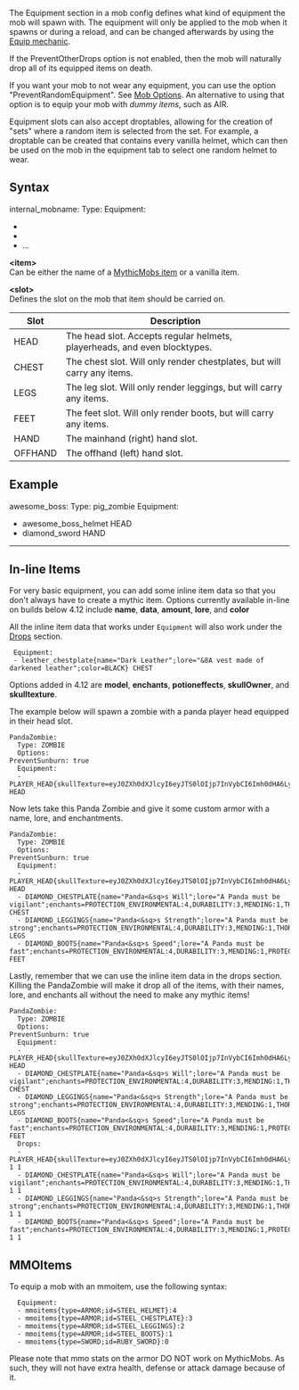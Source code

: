 The Equipment section in a mob config defines what kind of equipment the mob will spawn with. The equipment will only be applied to the mob when it spawns or during a reload, and can be changed afterwards by using the [Equip mechanic](/skills/mechanics/equip).

If the PreventOtherDrops option is not enabled, then the mob will naturally drop all of its equipped items on death.

If you want your mob to not wear any equipment, you can use the option "PreventRandomEquipment". See [Mob Options](/databases/mobs/options). An alternative to using that option is to equip your mob with *dummy items*, such as AIR.

Equipment slots can also accept droptables, allowing for the creation of "sets" where a random item is selected from the set. For example, a droptable can be created that contains every vanilla helmet, which can then be used on the mob in the equipment tab to select one random helmet to wear.

Syntax
------

internal_mobname:
  Type: <mobtype>
  Equipment:
  - <item> <slot>
  - <item> <slot>
  - ...

**&lt;item&gt;**  
Can be either the name of a [MythicMobs item](/Items/Items#internal_name) or a vanilla item.

**&lt;slot&gt;**  
Defines the slot on the mob that item should be carried on.

| Slot| Description  |
|---------|-------------------------------------------------------------------------------------------------------------|
| HEAD| The head slot. Accepts regular helmets, playerheads, and even blocktypes. |
| CHEST   | The chest slot. Will only render chestplates, but will carry any items. |
| LEGS| The leg slot. Will only render leggings, but will carry any items. |
| FEET| The feet slot. Will only render boots, but will carry any items. |
| HAND| The mainhand (right) hand slot. |
| OFFHAND | The offhand (left) hand slot. |

Example
--------

awesome_boss:
  Type: pig_zombie
  Equipment:
  - awesome_boss_helmet HEAD
  - diamond_sword HAND

--------

**In-line Items**
------------------

For very basic equipment, you can add some inline item data so that you don't always have to create a mythic item. Options currently available in-line on builds below 4.12 include **name**, **data**, **amount**, **lore**, and **color**

All the inline item data that works under `Equipment` will also work under the [Drops](/drops/Drops) section.

```
 Equipment:
 - leather_chestplate{name="Dark Leather";lore="&8A vest made of darkened leather";color=BLACK} CHEST
```

Options added in 4.12 are **model**, **enchants**, **potioneffects**, **skullOwner**, and **skulltexture**.

The example below will spawn a zombie with a panda player head equipped in their head slot.

```
PandaZombie:
  Type: ZOMBIE
  Options:
PreventSunburn: true
  Equipment:
  - PLAYER_HEAD{skullTexture=eyJ0ZXh0dXJlcyI6eyJTS0lOIjp7InVybCI6Imh0dHA6Ly90ZXh0dXJlcy5taW5lY3JhZnQubmV0L3RleHR1cmUvYjY0NjNlNjRjZTI5NzY0ZGIzY2I0NjgwNmNlZTYwNmFmYzI0YmRmMGNlMTRiNjY2MGMyNzBhOTZjNzg3NDI2In19fQ==} HEAD
```

Now lets take this Panda Zombie and give it some custom armor with a name, lore, and enchantments.

```
PandaZombie:
  Type: ZOMBIE
  Options:
PreventSunburn: true
  Equipment:
  - PLAYER_HEAD{skullTexture=eyJ0ZXh0dXJlcyI6eyJTS0lOIjp7InVybCI6Imh0dHA6Ly90ZXh0dXJlcy5taW5lY3JhZnQubmV0L3RleHR1cmUvYjY0NjNlNjRjZTI5NzY0ZGIzY2I0NjgwNmNlZTYwNmFmYzI0YmRmMGNlMTRiNjY2MGMyNzBhOTZjNzg3NDI2In19fQ==;enchants=WATER_WORKER:1,OXYGEN:3} HEAD
  - DIAMOND_CHESTPLATE{name="Panda<&sq>s Will";lore="A Panda must be vigilant";enchants=PROTECTION_ENVIRONMENTAL:4,DURABILITY:3,MENDING:1,THORNS:2} CHEST
  - DIAMOND_LEGGINGS{name="Panda<&sq>s Strength";lore="A Panda must be strong";enchants=PROTECTION_ENVIRONMENTAL:4,DURABILITY:3,MENDING:1,THORNS:2} LEGS
  - DIAMOND_BOOTS{name="Panda<&sq>s Speed";lore="A Panda must be fast";enchants=PROTECTION_ENVIRONMENTAL:4,DURABILITY:3,MENDING:1,PROTECTION_FALL:4,DEPTH_STRIDER:3} FEET
```

Lastly, remember that we can use the inline item data in the drops section. Killing the PandaZombie will make it drop all of the items, with their names, lore, and enchants all without the need to make any mythic items!

```
PandaZombie:
  Type: ZOMBIE
  Options:
PreventSunburn: true
  Equipment:
  - PLAYER_HEAD{skullTexture=eyJ0ZXh0dXJlcyI6eyJTS0lOIjp7InVybCI6Imh0dHA6Ly90ZXh0dXJlcy5taW5lY3JhZnQubmV0L3RleHR1cmUvYjY0NjNlNjRjZTI5NzY0ZGIzY2I0NjgwNmNlZTYwNmFmYzI0YmRmMGNlMTRiNjY2MGMyNzBhOTZjNzg3NDI2In19fQ==;enchants=WATER_WORKER:1,OXYGEN:3} HEAD
  - DIAMOND_CHESTPLATE{name="Panda<&sq>s Will";lore="A Panda must be vigilant";enchants=PROTECTION_ENVIRONMENTAL:4,DURABILITY:3,MENDING:1,THORNS:2} CHEST
  - DIAMOND_LEGGINGS{name="Panda<&sq>s Strength";lore="A Panda must be strong";enchants=PROTECTION_ENVIRONMENTAL:4,DURABILITY:3,MENDING:1,THORNS:2} LEGS
  - DIAMOND_BOOTS{name="Panda<&sq>s Speed";lore="A Panda must be fast";enchants=PROTECTION_ENVIRONMENTAL:4,DURABILITY:3,MENDING:1,PROTECTION_FALL:4,DEPTH_STRIDER:3} FEET
  Drops:
  - PLAYER_HEAD{skullTexture=eyJ0ZXh0dXJlcyI6eyJTS0lOIjp7InVybCI6Imh0dHA6Ly90ZXh0dXJlcy5taW5lY3JhZnQubmV0L3RleHR1cmUvYjY0NjNlNjRjZTI5NzY0ZGIzY2I0NjgwNmNlZTYwNmFmYzI0YmRmMGNlMTRiNjY2MGMyNzBhOTZjNzg3NDI2In19fQ==;enchants=WATER_WORKER:1,OXYGEN:3} 1 1
  - DIAMOND_CHESTPLATE{name="Panda<&sq>s Will";lore="A Panda must be vigilant";enchants=PROTECTION_ENVIRONMENTAL:4,DURABILITY:3,MENDING:1,THORNS:2} 1 1
  - DIAMOND_LEGGINGS{name="Panda<&sq>s Strength";lore="A Panda must be strong";enchants=PROTECTION_ENVIRONMENTAL:4,DURABILITY:3,MENDING:1,THORNS:2} 1 1
  - DIAMOND_BOOTS{name="Panda<&sq>s Speed";lore="A Panda must be fast";enchants=PROTECTION_ENVIRONMENTAL:4,DURABILITY:3,MENDING:1,PROTECTION_FALL:4,DEPTH_STRIDER:3} 1 1
```

MMOItems
-------

To equip a mob with an mmoitem, use the following syntax:
```
  Equipment:
  - mmoitems{type=ARMOR;id=STEEL_HELMET}:4
  - mmoitems{type=ARMOR;id=STEEL_CHESTPLATE}:3
  - mmoitems{type=ARMOR;id=STEEL_LEGGINGS}:2
  - mmoitems{type=ARMOR;id=STEEL_BOOTS}:1
  - mmoitems{type=SWORD;id=RUBY_SWORD}:0
```
Please note that mmo stats on the armor DO NOT work on MythicMobs. As such, they will not have extra health, defense or attack damage because of it.